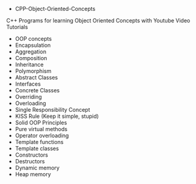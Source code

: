 *  CPP-Object-Oriented-Concepts

C++ Programs for learning Object Oriented Concepts with Youtube Video Tutorials

* OOP concepts
* Encapsulation
* Aggregation
* Composition
* Inheritance
* Polymorphism
* Abstract Classes
* Interfaces
* Concrete Classes
* Overriding
* Overloading
* Single Responsibility Concept
* KISS Rule (Keep it simple, stupid)
* Solid OOP Principles
* Pure virtual methods
* Operator overloading
* Template functions
* Template classes
* Constructors
* Destructors
* Dynamic memory
* Heap memory
